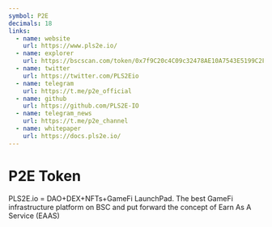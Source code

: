 ```yaml
---
symbol: P2E
decimals: 18
links:
  - name: website
    url: https://www.pls2e.io/
  - name: explorer
    url: https://bscscan.com/token/0x7f9C20c4C09c32478AE10A7543E5199C2F53691d
  - name: twitter
    url: https://twitter.com/PLS2Eio
  - name: telegram
    url: https://t.me/p2e_official
  - name: github
    url: https://github.com/PLS2E-IO
  - name: telegram_news
    url: https://t.me/p2e_channel
  - name: whitepaper
    url: https://docs.pls2e.io/
---
```


# P2E Token

PLS2E.io = DAO+DEX+NFTs+GameFi LaunchPad. The best GameFi infrastructure platform on BSC and put forward the concept of Earn As A Service (EAAS)
